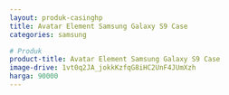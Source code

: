 ```yaml
---
layout: produk-casinghp
title: Avatar Element Samsung Galaxy S9 Case
categories: samsung

# Produk
product-title: Avatar Element Samsung Galaxy S9 Case
image-drive: 1vt0q2JA_jokkKzfqG8iHC2UnF4JUmXzh
harga: 90000
---
```

